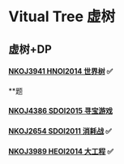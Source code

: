 # Vitual Tree 虚树
## 虚树+DP

#### [NKOJ3941 HNOI2014 世界树](http://oi.nks.edu.cn/zh/Problem/Details/3941) :white_check_mark:

**题

#### [NKOJ4386 SDOI2015 寻宝游戏](http://oi.nks.edu.cn/zh/Problem/Details/4386)

#### [NKOJ2654 SDOI2011 消耗战](http://oi.nks.edu.cn/zh/Problem/Details/2654) :white_check_mark:

#### [NKOJ3989 HEOI2014 大工程](http://oi.nks.edu.cn/zh/Problem/Details/3989) :white_check_mark:
